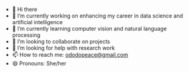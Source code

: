 - 👋 Hi there
- 🔭 I’m currently working on enhancing my career in data science and artificial intelligence
- 🌱 I’m currently learning computer vision and natural language processing
- 👯 I’m looking to collaborate on projects  
- 🤔 I’m looking for help with research work
- 📫 How to reach me: ododopeace@gmail.com
- 😄 Pronouns: She/her

<!--
**Onoyiza/Onoyiza** is a ✨ _special_ ✨ repository because its `README.md` (this file) appears on your GitHub profile.

### Hi there 👋

Here are some ideas to get you started:

- 🔭 I’m currently working on enhancing my career in data science and artificial intelligence
- 🌱 I’m currently learning computer vision and natural language processing
- 👯 I’m looking to collaborate on projects  
- 🤔 I’m looking for help with research work
- 📫 How to reach me: ododopeace@gmail.com
- 😄 Pronouns: She/her
-->

